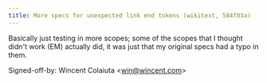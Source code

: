 ```yaml
---
title: More specs for unexpected link end tokens (wikitext, 584f03a)
---
```


Basically just testing in more scopes; some of the scopes that I thought didn't work (EM) actually did, it was just that my original specs had a typo in them.

Signed-off-by: Wincent Colaiuta &lt;win@wincent.com&gt;
